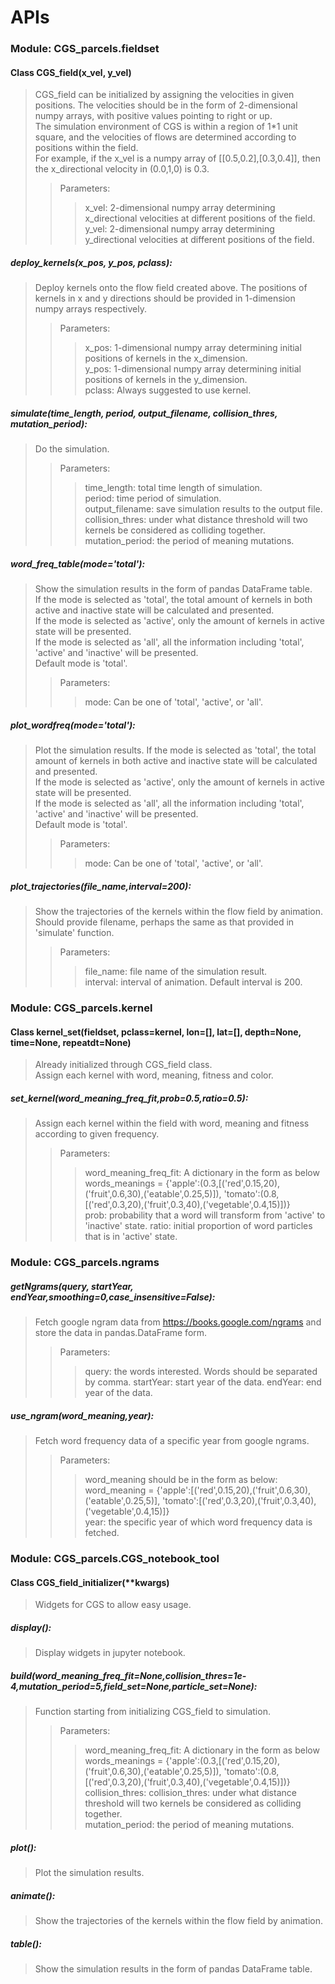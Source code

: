# APIs  

### Module: CGS_parcels.fieldset
#### Class CGS_field(x_vel, y_vel)
>CGS_field can be initialized by assigning the velocities in given positions. The velocities should be in the form of 2-dimensional numpy arrays, with positive values pointing to right or up.  
>The simulation environment of CGS is within a region of 1*1 unit square, and the velocities of flows are determined according to positions within the field.  
>For example, if the x_vel is a numpy array of [[0.5,0.2],[0.3,0.4]], then the x_directional velocity in (0.0,1,0) is 0.3.
>>Parameters:
>>>x_vel: 2-dimensional numpy array determining x_directional velocities at different positions of the field.  
>>>y_vel: 2-dimensional numpy array determining y_directional velocities at different positions of the field.

##### deploy_kernels(x_pos, y_pos, pclass):  
>Deploy kernels onto the flow field created above. The positions of kernels in x and y directions should be provided in 1-dimension numpy arrays respectively.
>>Parameters:
>>>x_pos: 1-dimensional numpy array determining initial positions of kernels in the x_dimension.  
>>>y_pos: 1-dimensional numpy array determining initial positions of kernels in the y_dimension.  
>>>pclass: Always suggested to use kernel.

##### simulate(time_length, period, output_filename, collision_thres, mutation_period):
>Do the simulation.
>>Parameters:
>>>time_length: total time length of simulation.  
>>>period: time period of simulation.  
>>>output_filename: save simulation results to the output file.  
>>>collision_thres: under what distance threshold will two kernels be considered as colliding together.  
>>>mutation_period: the period of meaning mutations.

##### word_freq_table(mode='total'):
>Show the simulation results in the form of pandas DataFrame table.   
> If the mode is selected as 'total', the total amount of kernels in both active and inactive state will be calculated and presented.  
> If the mode is selected as 'active', only the amount of kernels in active state will be presented.  
>If the mode is selected as 'all', all the information including 'total', 'active' and 'inactive' will be presented.  
>Default mode is 'total'.
>>Parameters:
>>>mode: Can be one of 'total', 'active', or 'all'.

##### plot_wordfreq(mode='total'):
>Plot the simulation results.
> If the mode is selected as 'total', the total amount of kernels in both active and inactive state will be calculated and presented.  
> If the mode is selected as 'active', only the amount of kernels in active state will be presented.  
>If the mode is selected as 'all', all the information including 'total', 'active' and 'inactive' will be presented.  
>Default mode is 'total'.
>>Parameters:
>>>mode: Can be one of 'total', 'active', or 'all'.

##### plot_trajectories(file_name,interval=200):
>Show the trajectories of the kernels within the flow field by animation.  
>Should provide filename, perhaps the same as that provided in 'simulate' function.
>>Parameters:
>>>file_name: file name of the simulation result.  
>>>interval: interval of animation. Default interval is 200.  
        
### Module: CGS_parcels.kernel
#### Class kernel_set(fieldset, pclass=kernel, lon=[], lat=[], depth=None, time=None, repeatdt=None)
>Already initialized through CGS_field class.  
>Assign each kernel with word, meaning, fitness and color.

##### set_kernel(word_meaning_freq_fit,prob=0.5,ratio=0.5):
> Assign each kernel within the field with word, meaning and fitness according to given frequency.
>> Parameters:
>>> word_meaning_freq_fit: A dictionary in the form as below  
>>> words_meanings = {'apple':(0.3,[('red',0.15,20),('fruit',0.6,30),('eatable',0.25,5)]), 'tomato':(0.8,[('red',0.3,20),('fruit',0.3,40),('vegetable',0.4,15)])}  
>>> prob: probability that a word will transform from 'active' to 'inactive' state.
>>> ratio: initial proportion of word particles that is in 'active' state.

### Module: CGS_parcels.ngrams
##### getNgrams(query, startYear, endYear,smoothing=0,case_insensitive=False):
> Fetch google ngram data from <https://books.google.com/ngrams> and store the data in pandas.DataFrame form.
>> Parameters:
>>> query: the words interested. Words should be separated by comma.
>>> startYear: start year of the data.
>>> endYear: end year of the data.

##### use_ngram(word_meaning,year):
> Fetch word frequency data of a specific year from google ngrams.
>> Parameters:
>>>word_meaning should be in the form as below:  
>>>word_meaning = {'apple':[('red',0.15,20),('fruit',0.6,30),('eatable',0.25,5)], 'tomato':[('red',0.3,20),('fruit',0.3,40),('vegetable',0.4,15)]}  
>>>year: the specific year of which word frequency data is fetched.

### Module: CGS_parcels.CGS_notebook_tool
#### Class CGS_field_initializer(**kwargs)
>Widgets for CGS to allow easy usage.

##### display():
>Display widgets in jupyter notebook.

##### build(word_meaning_freq_fit=None,collision_thres=1e-4,mutation_period=5,field_set=None,particle_set=None):
>Function starting from initializing CGS_field to simulation.
>>Parameters:
>>>word_meaning_freq_fit: A dictionary in the form as below  
>>> words_meanings = {'apple':(0.3,[('red',0.15,20),('fruit',0.6,30),('eatable',0.25,5)]), 'tomato':(0.8,[('red',0.3,20),('fruit',0.3,40),('vegetable',0.4,15)])}  
>>> collision_thres: collision_thres: under what distance threshold will two kernels be considered as colliding together.  
>>> mutation_period: the period of meaning mutations.  

##### plot():
>Plot the simulation results.

##### animate():
>Show the trajectories of the kernels within the flow field by animation.

##### table():
>Show the simulation results in the form of pandas DataFrame table.


